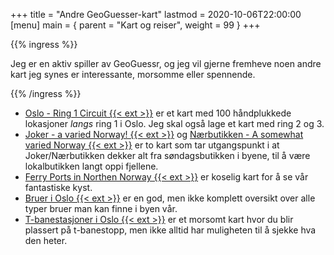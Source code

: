 +++
title = "Andre GeoGuesser-kart"
lastmod = 2020-10-06T22:00:00
[menu]
main = { parent = "Kart og reiser", weight = 99 }
+++

<!-- markdownlint-disable MD013 MD034 MD032 -->

{{% ingress %}}

Jeg er en aktiv spiller av GeoGuessr, og jeg vil gjerne fremheve noen andre kart jeg synes
er interessante, morsomme eller spennende.

{{% /ingress %}}

- [Oslo - Ring 1 Circuit {{< ext >}}](https://www.geoguessr.com/maps/604949023266fd000157e4c0)
er et kart med 100 håndplukkede lokasjoner _langs_ ring 1 i Oslo. Jeg skal også lage et kart
med ring 2 og 3.
- [Joker - a varied Norway! {{< ext >}}](https://www.geoguessr.com/maps/602c631b7b49c10001cf331c)
og
[Nærbutikken - A somewhat varied Norway {{< ext >}}](https://www.geoguessr.com/maps/606b70ed9fde7600011d1f2a)
er to kart som tar utgangspunkt i at Joker/Nærbutikken dekker alt fra søndagsbutikken i byene,
til å være lokalbutikken langt oppi fjellene.
- [Ferry Ports in Northen Norway {{< ext >}}](https://www.geoguessr.com/maps/6021cd9b6630570001aa141d) er koselig kart for å se vår
fantastiske kyst.
- [Bruer i Oslo {{< ext >}}](https://www.geoguessr.com/maps/6045de7c1f32c100011b0578) er en
god, men ikke komplett oversikt over alle typer bruer man kan finne i byen vår.
- [T-banestasjoner i Oslo {{< ext >}}](https://www.geoguessr.com/maps/60831a210feb6600017dcffe)
er et morsomt kart hvor du blir plassert på t-banestopp, men ikke alltid har muligheten til
å sjekke hva den heter.